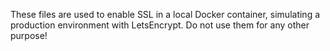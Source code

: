 These files are used to enable SSL in a local Docker container, simulating a production environment with LetsEncrypt.
Do not use them for any other purpose!